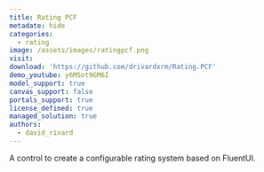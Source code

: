 ```yaml
---
title: Rating PCF
metadate: hide
categories:
  - rating
image: /assets/images/ratingpcf.png
visit: 
download: 'https://github.com/drivardxrm/Rating.PCF'
demo_youtube: y6MSot9GM6I
model_support: true
canvas_support: false
portals_support: true
license_defined: true
managed_solution: true
authors:
  - david_rivard
---
```

A control to create a configurable rating system based on FluentUI.
